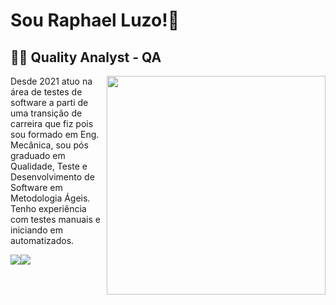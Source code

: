 
# Sou Raphael Luzo!👋
## 👩‍💻 Quality Analyst - QA 

<img align="right" width="350" src="https://cdn.dribbble.com/users/1772963/screenshots/5621781/media/46002d6e8080b790a393fe60bd8a33e3.png?compress=1&resize=1200x900&vertical=top"/>

Desde 2021 atuo na área de testes de software a parti de uma transição de carreira que fiz pois sou formado em Eng. Mecânica, sou pós graduado em Qualidade, Teste e Desenvolvimento de Software em Metodologia Ágeis. Tenho experiência com testes manuais e iniciando em automatizados.

[<img src="https://img.shields.io/badge/Microsoft_Outlook-0078D4?style=for-the-badge&logo=microsoft-outlook&logoColor=white" />](mailto:rapha.luzo@gmail.com)[<img src="https://img.shields.io/badge/linkedin-%230077B5.svg?&style=for-the-badge&logo=linkedin&logoColor=white" />](https://www.linkedin.com/in/raphaelluzo/)
